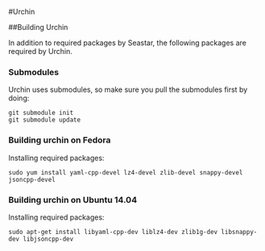 #Urchin

##Building Urchin

In addition to required packages by Seastar, the following packages are required by Urchin.

### Submodules
Urchin uses submodules, so make sure you pull the submodules first by doing:
```
git submodule init
git submodule update
```

### Building urchin on Fedora
Installing required packages:

```
sudo yum install yaml-cpp-devel lz4-devel zlib-devel snappy-devel jsoncpp-devel
```

### Building urchin on Ubuntu 14.04
Installing required packages:

```
sudo apt-get install libyaml-cpp-dev liblz4-dev zlib1g-dev libsnappy-dev libjsoncpp-dev
```

